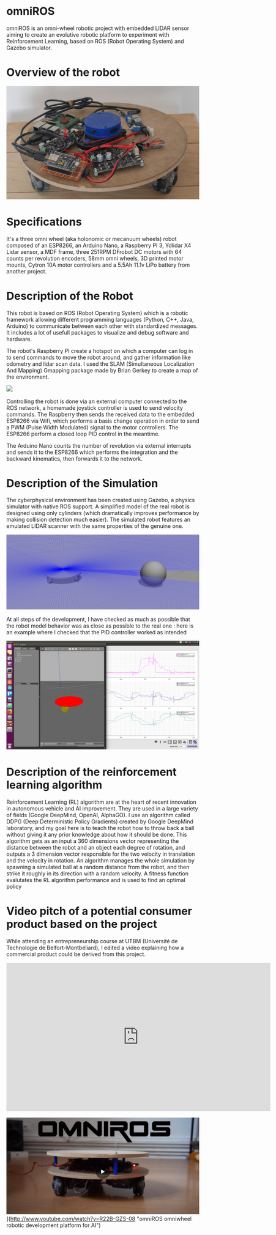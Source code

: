 #   omniROS
omniROS is an omni-wheel robotic project with embedded LIDAR sensor aiming to create an evolutive robotic platform to experiment with Reinforcement Learning, based on ROS (Robot Operating System) and Gazebo simulator.

# Overview of the robot

![](https://raw.githubusercontent.com/RobinBaruffa/omniROS/master/Documentation%20and%20misc/omniROS_picture.JPG)

# Specifications
It's a three omni wheel (aka holonomic or mecanuum wheels) robot composed of an ESP8266, an Arduino Nano, a Raspberry PI 3, Ydlidar X4 Lidar sensor, a MDF frame, three 251RPM DFrobot DC motors with 64 counts per revolution encoders, 58mm omni wheels, 3D printed motor mounts, Cytron 10A motor controllers and a 5.5Ah 11.1v LiPo battery from another project.

# Description of the Robot
This robot is based on ROS (Robot Operating System) which is a robotic framework allowing different programming languages (Python, C++, Java, Arduino) to communicate between each other with standardized messages. It includes a lot of usefull packages to visualize and debug software and hardware.

The robot's Raspberry PI create a hotspot on which a computer can log in to send commands to move the robot around, and gather information like odometry and lidar scan data. I used the SLAM (Simultaneous Localization And Mapping) Gmapping package made by Brian Gerkey to create a map of the environment.

![](https://raw.githubusercontent.com/RobinBaruffa/omniROS/master/Documentation%20and%20misc/map_picture.JPG)

Controlling the robot is done via an external computer connected to the ROS network, a homemade joystick controller is used to send velocity commands. The Raspberry then sends the received data to the embedded ESP8266 via Wifi, which performs a basis change operation in order to send a PWM (Pulse Width Modulated) signal to the motor controllers. The ESP8266 perform a closed loop PID control in the meantime. 

The Arduino Nano counts the number of revolution via external interrupts and sends it to the ESP8266 which performs the integration and the backward kinematics, then forwards it to the network.

# Description of the Simulation
The cyberphysical environment has been created using Gazebo, a physics simulator with native ROS support. A simplified model of the real robot is designed using only cylinders (which dramatically improves performance by making collision detection much easier). The simulated robot features an emulated LIDAR scanner with the same properties of the genuine one.

![](https://raw.githubusercontent.com/RobinBaruffa/omniROS/master/Documentation%20and%20misc/gazebo_screenshot.png)

At all steps of the development, I have checked as much as possible that the robot model behavior was as close as possible to the real one : here is an example where I checked that the PID controller worked as intended

![](https://raw.githubusercontent.com/RobinBaruffa/omniROS/master/Documentation%20and%20misc/Screenshot%20from%202019-05-05%2017-35-53.png)

# Description of the reinforcement learning algorithm
Reinforcement Learning (RL) algorithm are at the heart of recent innovation in autonomous vehicle and AI improvement. They are used in a large variety of fields (Google DeepMind, OpenAI, AlphaGO). I use an algorithm called DDPG (Deep Deterministic Policy Gradients) created by Google DeepMind laboratory, and my goal here is to teach the robot how to throw back a ball without giving it any prior knowledge about how it should be done. This algorithm gets as an input a 360 dimensions vector representing the distance between the robot and an object each degree of rotation, and outputs a 3 dimension vector responsible for the two velocity in translation and the velocity in rotation. 
An algorithm manages the whole simulation by spawning a simulated ball at a random distance from the robot, and then strike it roughly in its direction with a random velocity. A fitness function evalutates the RL algorithm performance and is used to find an optimal policy

# Video pitch of a potential consumer product based on the project
While attending an entrepreneurship course at UTBM (Université de Technologie de Belfort-Montbéliard), I edited a video explaining how a commercial product could be derived from this project.


<iframe width="690" height="388" src="https://www.youtube.com/embed/R22B-GZS-08" frameborder="0" allow="accelerometer; autoplay; clipboard-write; encrypted-media; gyroscope; picture-in-picture" allowfullscreen></iframe>



![omniROS pitch](https://raw.githubusercontent.com/RobinBaruffa/omniROS/master/Documentation%20and%20misc/omniROSYTthumbnail.png)](http://www.youtube.com/watch?v=R22B-GZS-08 "omniROS omniwheel robotic development platform for AI")
